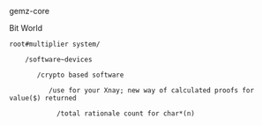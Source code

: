 gemz-core

 Bit World

          
    root#multiplier system/
             
        /software~devices
                                  
           /crypto based software
                                     
              /use for your Xnay; new way of calculated proofs for value($) returned
                                     
                /total rationale count for char*(n)
